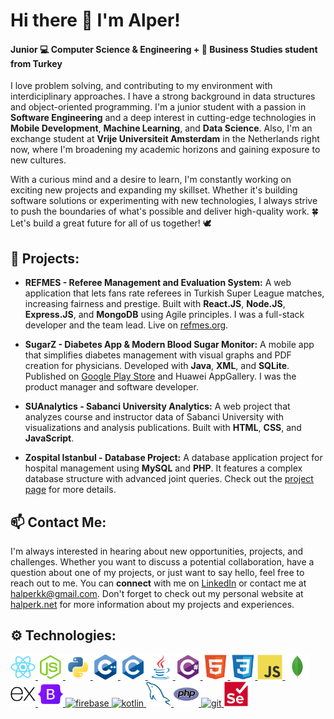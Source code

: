 # Hi there 👋 I'm Alper!

#### Junior 💻 Computer Science & Engineering + 👔 Business Studies student from Turkey

I love problem solving, and contributing to my environment with interdiciplinary approaches. I have a strong background in data structures and object-oriented programming. I'm a junior student with a passion in **Software Engineering** and a deep interest in cutting-edge technologies in **Mobile Development**, **Machine Learning**, and **Data Science**. Also, I'm an exchange student at **Vrije Universiteit Amsterdam** in the Netherlands right now, where I'm broadening my academic horizons and gaining exposure to new cultures.

With a curious mind and a desire to learn, I'm constantly working on exciting new projects and expanding my skillset. Whether it's building software solutions or experimenting with new technologies, I always strive to push the boundaries of what's possible and deliver high-quality work. 🍀 Let's build a great future for all of us together! 🕊️

## 🚀 Projects:
- **REFMES - Referee Management and Evaluation System:** A web application that lets fans rate referees in Turkish Super League matches, increasing fairness and prestige. Built with **React.JS**, **Node.JS**, **Express.JS**, and **MongoDB** using Agile principles. I was a full-stack developer and the team lead. Live on <a href="https://www.refmes.org/">refmes.org</a>.

- **SugarZ - Diabetes App & Modern Blood Sugar Monitor:** A mobile app that simplifies diabetes management with visual graphs and PDF creation for physicians. Developed with **Java**, **XML**, and **SQLite**. Published on <a href="https://play.google.com/store/apps/details?id=com.huseyinalper.sugarz">Google Play Store</a> and Huawei AppGallery. I was the product manager and software developer.

- **SUAnalytics - Sabanci University Analytics:** A web project that analyzes course and instructor data of Sabanci University with visualizations and analysis publications. Built with **HTML**, **CSS**, and **JavaScript**.

- **Zospital Istanbul - Database Project:** A database application project for hospital management using **MySQL** and **PHP**. It features a complex database structure with advanced joint queries. Check out the <a href="https://github.com/halperk/Zospital-Istanbul-Database-Project/">project page</a> for more details.

## 📫 Contact Me:
  I'm always interested in hearing about new opportunities, projects, and challenges. Whether you want to discuss a potential collaboration, have a question about one of my projects, or just want to say hello, feel free to reach out to me. You can **connect** with me on <a href="https://www.linkedin.com/in/halperk/">LinkedIn</a> or contact me at <a href="mailto:halperkk@gmail.com">halperkk@gmail.com</a>. Don't forget to check out my personal website at <a href="https://www.halperk.net/">halperk.net</a> for more information about my projects and experiences.

## ⚙️ Technologies:
<p align="left">
  <a href="https://reactjs.org/" target="_blank" rel="noreferrer"> <img src="https://raw.githubusercontent.com/devicons/devicon/master/icons/react/react-original.svg" alt="react" width="40" height="40"/> </a>
  <a href="https://nodejs.org" target="_blank" rel="noreferrer"> <img src="https://raw.githubusercontent.com/devicons/devicon/master/icons/nodejs/nodejs-original.svg" alt="nodejs" width="40" height="40"/> </a>
  <a href="https://www.python.org" target="_blank" rel="noreferrer"> <img src="https://raw.githubusercontent.com/devicons/devicon/master/icons/python/python-original.svg" alt="python" width="40" height="40"/> </a>
  <a href="https://www.w3schools.com/cpp/" target="_blank" rel="noreferrer"> <img src="https://raw.githubusercontent.com/devicons/devicon/master/icons/cplusplus/cplusplus-original.svg" alt="cplusplus" width="40" height="40"/> </a>
  <a href="https://www.cprogramming.com/" target="_blank" rel="noreferrer"> <img src="https://raw.githubusercontent.com/devicons/devicon/master/icons/c/c-original.svg" alt="c" width="40" height="40"/> </a>
  <a href="https://www.java.com" target="_blank" rel="noreferrer"> <img src="https://raw.githubusercontent.com/devicons/devicon/master/icons/java/java-original.svg" alt="java" width="40" height="40"/> </a>
  <a href="https://www.w3schools.com/cs/" target="_blank" rel="noreferrer"> <img src="https://raw.githubusercontent.com/devicons/devicon/master/icons/csharp/csharp-original.svg" alt="csharp" width="40" height="40"/> </a>
  <a href="https://www.w3.org/html/" target="_blank" rel="noreferrer"> <img src="https://raw.githubusercontent.com/devicons/devicon/master/icons/html5/html5-original.svg" alt="html5" width="40" height="40"/> </a>
  <a href="https://www.w3.org/Style/CSS/" target="_blank" rel="noreferrer"> <img src="https://raw.githubusercontent.com/devicons/devicon/master/icons/css3/css3-original.svg" alt="css3" width="40" height="40"/> </a>
  <a href="https://developer.mozilla.org/en-US/docs/Web/JavaScript" target="_blank" rel="noreferrer"> <img src="https://raw.githubusercontent.com/devicons/devicon/master/icons/javascript/javascript-original.svg" alt="javascript" width="40" height="40"/> </a>
  <a href="https://www.mongodb.com/" target="_blank" rel="noreferrer"> <img src="https://raw.githubusercontent.com/devicons/devicon/master/icons/mongodb/mongodb-original.svg" alt="mongodb" width="40" height="40"/> </a>
  <a href="https://expressjs.com" target="_blank" rel="noreferrer"> <img src="https://raw.githubusercontent.com/devicons/devicon/master/icons/express/express-original.svg" alt="express" width="40" height="40"/> </a>
  <a href="https://getbootstrap.com" target="_blank" rel="noreferrer"> <img src="https://raw.githubusercontent.com/devicons/devicon/master/icons/bootstrap/bootstrap-original.svg" alt="bootstrap" width="40" height="40"/> </a>
  <a href="https://firebase.google.com/" target="_blank" rel="noreferrer"> <img src="https://www.vectorlogo.zone/logos/firebase/firebase-icon.svg" alt="firebase" width="40" height="40"/> </a>
  <a href="https://kotlinlang.org" target="_blank" rel="noreferrer"> <img src="https://www.vectorlogo.zone/logos/kotlinlang/kotlinlang-icon.svg" alt="kotlin" width="40" height="40"/> </a>
  <a href="https://www.mysql.com/" target="_blank" rel="noreferrer"> <img src="https://raw.githubusercontent.com/devicons/devicon/master/icons/mysql/mysql-original.svg" alt="mysql" width="40" height="40"/> </a>
  <a href="https://www.php.net/" target="_blank" rel="noreferrer"> <img src="https://raw.githubusercontent.com/devicons/devicon/master/icons/php/php-original.svg" alt="php" width="40" height="40"/> </a>
  <a href="https://git-scm.com/" target="_blank" rel="noreferrer"> <img src="https://www.vectorlogo.zone/logos/git-scm/git-scm-icon.svg" alt="git" width="40" height="40"/> </a>
  <a href="https://www.selenium.dev" target="_blank" rel="noreferrer"> <img src="https://raw.githubusercontent.com/devicons/devicon/master/icons/selenium/selenium-original.svg" alt="selenium" width="40" height="40"/> </a>
</p>
